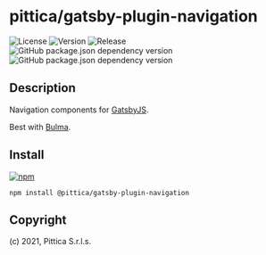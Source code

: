 # pittica/gatsby-plugin-navigation

![License](https://img.shields.io/github/license/pittica/gatsby-plugin-navigation)
![Version](https://img.shields.io/github/package-json/v/pittica/gatsby-plugin-navigation)
![Release](https://img.shields.io/github/v/release/pittica/gatsby-plugin-navigation)
![GitHub package.json dependency version](https://img.shields.io/github/package-json/dependency-version/pittica/gatsby-plugin-navigation/gatsby)
![GitHub package.json dependency version](https://img.shields.io/github/package-json/dependency-version/pittica/gatsby-plugin-navigation/react)

## Description

Navigation components for [GatsbyJS](https://www.gatsbyjs.org/).

Best with [Bulma](https://bulma.io/).

## Install

[![npm](https://img.shields.io/npm/v/@pittica/gatsby-plugin-navigation)](https://www.npmjs.com/package/@pittica/gatsby-plugin-navigation)

```shell
npm install @pittica/gatsby-plugin-navigation
```

## Copyright

(c) 2021, Pittica S.r.l.s.
